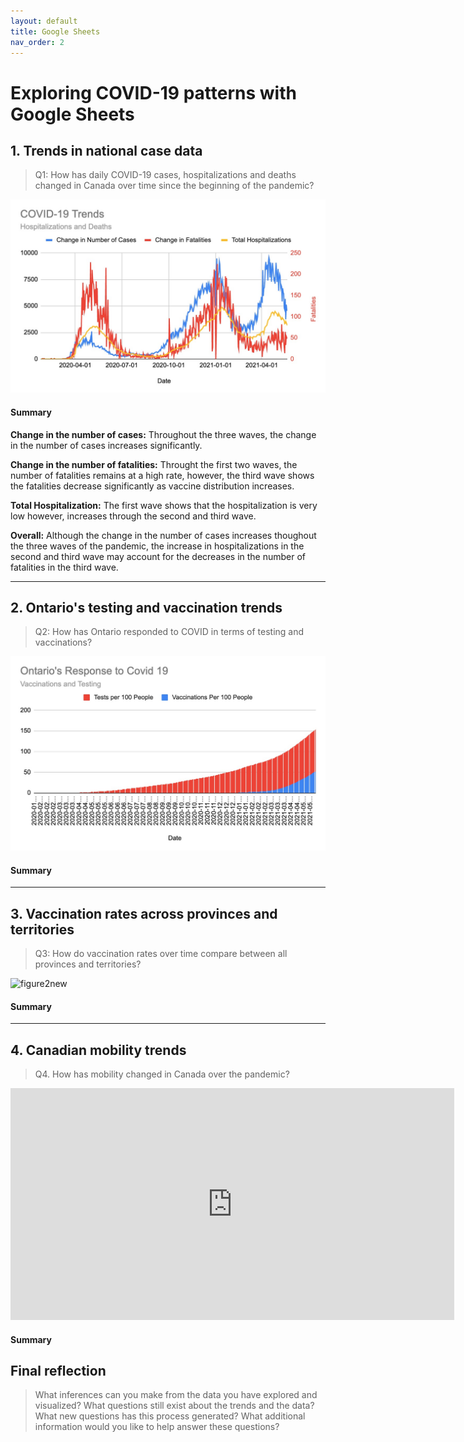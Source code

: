 ```yaml
---
layout: default
title: Google Sheets
nav_order: 2
---
```


# Exploring COVID-19 patterns with Google Sheets

## 1. Trends in national case data
> Q1: How has daily COVID-19 cases, hospitalizations and deaths changed in Canada over time since the beginning of the pandemic?

![figure1](/assets/img/figure1.jpg) 


#### Summary

**Change in the number of cases:** Throughout the three waves, the change in the number of cases increases significantly. 

**Change in the number of fatalities:** Throught the first two waves, the number of fatalities remains at a high rate, however, the third wave shows the fatalities decrease significantly as vaccine distribution increases. 

**Total Hospitalization:** The first wave shows that the hospitalization is very low however, increases through the second and third wave. 

**Overall:** Although the change in the number of cases increases thoughout the three waves of the pandemic, the increase in hospitalizations in the second and third wave may account for the decreases in the number of fatalities in the third wave. 

 
---

## 2. Ontario's testing and vaccination trends 
> Q2: How has Ontario responded to COVID in terms of testing and vaccinations? 

![figure2new](/assets/img/figure2new.jpg)

#### Summary
<!-- Write a 2-sentence summary of the trends shown in the figure embedded above-->

---

## 3. Vaccination rates across provinces and territories
> Q3: How do vaccination rates over time compare between all provinces and territories? 

![figure2new](https://docs.google.com/spreadsheets/d/e/2PACX-1vTGJwzsqhVBwAH97WDFcy_QC2hBukEymk8QgswCjVI_OGyCXyaBdUwPI_X8AK-MUqT1YGuYRPRV57lo/pubchart?oid=233487689&format=interactive)

#### Summary
<!-- Write a 2-sentence summary of the trends shown in the figure embedded above-->

---

## 4. Canadian mobility trends 
> Q4. How has mobility changed in Canada over the pandemic?

<iframe width="710" height="371" seamless frameborder="0" scrolling="no" src="https://docs.google.com/spreadsheets/d/e/2PACX-1vS3UJBOBHRzSkqSPRL1DYPEms4EeCBjkvjvqgf4UUEBMQt5FmSpWhBBupcqyYDoKpqjM18TMCkOAcYZ/pubchart?oid=1990379962&amp;format=interactive"></iframe>

#### Summary
<!-- Write a 2-sentence summary of the trends shown in the figure embedded above-->

## Final reflection
> What inferences can you make from the data you have explored and visualized? 
> What questions still exist about the trends and the data? What new questions has this process generated? 
> What additional information would you like to help answer these questions? 

<!-- Write a short response below-->

